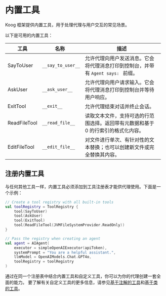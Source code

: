 # 内置工具

Koog 框架提供内置工具，用于处理代理与用户交互的常见场景。

以下是可用的内置工具：

| 工具         | <div style="width:115px">名称</div> | 描述                                                                                                          |
|--------------|-------------------------------------|--------------------------------------------------------------------------------------------------------------------------|
| SayToUser    | `__say_to_user__`                   | 允许代理向用户发送消息。它会将代理消息打印到控制台，并带有 `Agent says: ` 前缀。    |
| AskUser      | `__ask_user__`                      | 允许代理向用户请求输入。它会将代理消息打印到控制台并等待用户响应。           |
| ExitTool     | `__exit__`                          | 允许代理结束对话并终止会话。                                                        |
| ReadFileTool | `__read_file__`                     | 读取文本文件，支持可选的行范围选择。返回带有元数据和基于 0 的行索引的格式化内容。 |
| EditFileTool | `__edit_file__`                     | 对文件进行单次、有针对性的文本替换；也可以创建新文件或完全替换其内容。                 |

## 注册内置工具

与任何其他工具一样，内置工具必须添加到工具注册表才能供代理使用。下面是一个示例：

<!--- INCLUDE
import ai.koog.agents.core.agent.AIAgent
import ai.koog.agents.core.tools.ToolRegistry
import ai.koog.agents.ext.tool.SayToUser
import ai.koog.agents.ext.tool.AskUser
import ai.koog.agents.ext.tool.ExitTool
import ai.koog.agents.file.tools.ReadFileTool
import ai.koog.prompt.executor.clients.openai.OpenAIModels
import ai.koog.prompt.executor.llms.all.simpleOpenAIExecutor
import ai.koog.rag.base.files.JVMFileSystemProvider

const val apiToken = ""

-->
```kotlin
// Create a tool registry with all built-in tools
val toolRegistry = ToolRegistry {
    tool(SayToUser)
    tool(AskUser)
    tool(ExitTool)
    tool(ReadFileTool(JVMFileSystemProvider.ReadOnly))
}

// Pass the registry when creating an agent
val agent = AIAgent(
    executor = simpleOpenAIExecutor(apiToken),
    systemPrompt = "You are a helpful assistant.",
    llmModel = OpenAIModels.Chat.GPT4o,
    toolRegistry = toolRegistry
)

```
<!--- KNIT example-built-in-tools-01.kt -->

通过在同一个注册表中结合内置工具和自定义工具，你可以为你的代理创建一套全面的能力。
要了解有关自定义工具的更多信息，请参见[基于注解的工具](annotation-based-tools.md)和[基于类的工具](class-based-tools.md)。